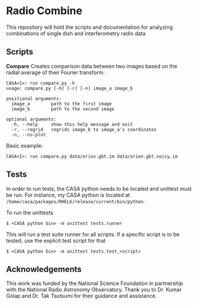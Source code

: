 # Radio Combine

This repository will hold the scripts and documentation for analyzing combinations of single dish and interferometry radio data

## Scripts

**Compare**
Creates comparison data between two images based on the radial average of their Fourier transform.

```
CASA<1>: run compare.py -h
usage: compare.py [-h] [-r] [-n] image_a image_b

positional arguments:
  image_a        path to the first image
  image_b        path to the second image

optional arguments:
  -h, --help     show this help message and exit
  -r, --regrid   regrids image_b to image_a's coordinates
  -n, --no-plot
```

Basic example:
```
CASA<1>: run compare.py data/orion.gbt.im data/orion.gbt.noisy.im
```

## Tests

In order to run tests, the CASA python needs to be located and unittest must be run. For instance, my CASA python is located at `/home/casa/packages/RHEL6/release/current/bin/python`. 

To run the unittests 
```
$ <CASA python bin> -m unittest tests.runner
```

This will run a test suite runner for all scripts. If a specific script is to be tested, use the explicit test script for that
```
$ <CASA python bin> -m unittest tests.test_<script>
```
## Acknowledgements

This work was funded by the National Science Foundation in partnership with the National Radio Astronomy Observatory. Thank you to Dr. Kumar Golap and Dr. Tak Tsutsumi for their guidance and assistance. 
